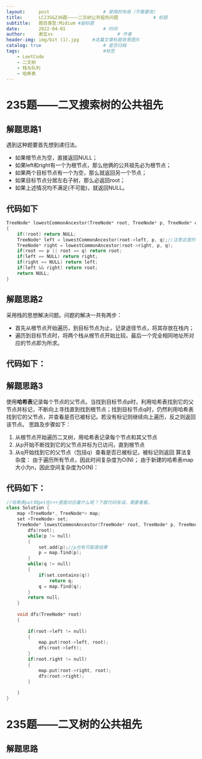 ```yaml
---
layout:     post   				    # 使用的布局（不需要改）
title:      LC235&236题————二叉树公共祖先问题				# 标题 
subtitle:   题目类型:Midium #副标题
date:       2022-04-01 				# 时间
author:     谢玄xx 						# 作者
header-img: img/bit (1).jpg 	#这篇文章标题背景图片
catalog: true 						# 是否归档
tags:								#标签
    - LeetCode
    - 二叉树
    - 栈与队列
    - 哈希表
---
```


# 235题——二叉搜索树的公共祖先


## 解题思路1

遇到这种题要首先想到递归法。

* 如果根节点为空，直接返回NULL；
* 如果left和right有一个为根节点，那么他俩的公共祖先必为根节点；
* 如果两个目标节点有一个为空，那么就返回另一个节点；
* 如果目标节点分居左右子树，那么必返回root；
* 如果上述情况均不满足(不可能)，就返回NULL。

## 代码如下
```CPP
TreeNode* lowestCommonAncestor(TreeNode* root, TreeNode* p, TreeNode* q)
{
	if(!root) return NULL;
	TreeNode* left = lowestCommonAncestor(root->left, p, q);//注意这里的TreeNode*可以写成auto
	TreeNode* right = lowestCommonAncestor(root->right, p, q);
	if(root == p || root == q) return root;
	if(left == NULL) return right;
	if(right == NULL) return left;
	if(left && right) return root;
	return NULL;
}
```


## 解题思路2

采用栈的思想解决问题。问题的解决一共有两步：

* 首先从根节点开始遍历，到目标节点为止，记录途径节点，将其存放在栈内；
* 遍历到目标节点时，将两个栈从根节点开始比较。最后一个完全相同地址所对应的节点即为所求。

## 代码如下：

## 解题思路3

使用<strong>哈希表</strong>记录每个节点的父节点。当找到目标节点p时，利用哈希表找到它的父节点并标记，不断向上寻找直到找到根节点；找到目标节点q时，仍然利用哈希表找到它的父节点，并查看是否已被标记。若没有标记则继续向上遍历，反之则返回该节点。
思路及步骤如下：
1. 从根节点开始遍历二叉树，用哈希表记录每个节点和其父节点
2. 从p开始不断找到它的父节点并标为已访问，直到根节点
3. 从q开始找到它的父节点（包括q）查看是否已被标记，被标记则返回
算法复杂度：
由于遍历所有节点，因此时间复杂度为O(N)；
由于新建的哈希表map大小为n，因此空间复杂度为O(N)： 



## 代码如下：

```CPP
//哈希表put和get在c++里面对应着什么呢？下面代码有误，需要看看。
class Solution {
    map <TreeNode*, TreeNode*> map;
    set <TreeNode> set;
    TreeNode* lowestCommonAncestor(TreeNode* root, TreeNode* p, TreeNode* q) {
        dfs(root);
        while(p != null)
        {
            set.add(p);//p也有可能是结果
            p = map.find(p);
        }
        while(q != null)
        {
            if(set.contains(q))
                return q;
            q = map.find(q);
        }
        return null;
    }
    
    void dfs(TreeNode* root)
    {
        
        if(root->left != null)
        {
            map.put(root->left, root);
            dfs(root->left);
        }
        if(root.right != null)
        {
            map.put(root->right, root);
            dfs(root->right);
        }
        
    }
}
```
# 235题——二叉树的公共祖先


## 解题思路



